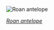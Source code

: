 
![Roan antelope](https://upload.wikimedia.org/wikipedia/commons/thumb/1/10/Roan_antelope_%28Hippotragus_equinus_koba%29.jpg/600px-Roan_antelope_%28Hippotragus_equinus_koba%29.jpg)

*[Roan antelope](https://wikipedia.org/wiki/File:Roan_antelope_(Hippotragus_equinus_koba).jpg)*
